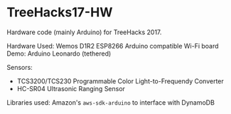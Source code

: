 # TreeHacks17-HW
Hardware code (mainly Arduino) for TreeHacks 2017.

Hardware Used: 
Wemos D1R2 ESP8266 Arduino compatible Wi-Fi board
Demo: Arduino Leonardo (tethered)

Sensors:

* TCS3200/TCS230 Programmable Color Light-to-Frequendy Converter
* HC-SR04 Ultrasonic Ranging Sensor

Libraries used: 
Amazon's `aws-sdk-arduino` to interface with DynamoDB
